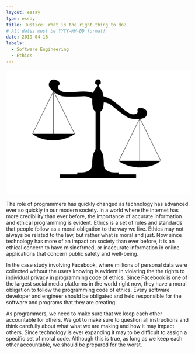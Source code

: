 ```yaml
---
layout: essay
type: essay
title: Justice: What is the right thing to do?
# All dates must be YYYY-MM-DD format!
date: 2019-04-18
labels:
  - Software Engineering
  - Ethics
---
```


<img class="ui tiny left circular floated image" src="../images/ethics.jpg">

The role of programmers has quickly changed as technology has advanced ever so quickly in our modern society. In a world where the internet has more credibility than ever before, the importance of accurate information and ethical programming is evident. Ethics is a set of rules and standards that people follow as a moral obligation to the way we live. Ethics may not always be related to the law, but rather what is moral and just. Now since technology has more of an impact on society than ever before, it is an ethical concern to have misinofrmed, or inaccurate information in online applications that concern public safety and well-being. 

In the case study involving Facebook, where millions of personal data were collected without the users knowing is evident in violating the the rights to individual privacy in programming code of ethics. Since Facebook is one of the largest social media platforms in the world right now, they have a moral obligation to follow the programming code of ethics. Every software developer and engineer should be obligated and held responsible for the software and programs that they are creating. 

As programmers, we need to make sure that we keep each other accountable for others. We got to make sure to question all instructions and think carefully about what what we are making and how it may impact others. Since technology is ever expanding it may to be difficult to assign a specific set of moral code. Although this is true, as long as we keep each other accountable, we should be prepared for the worst. 

